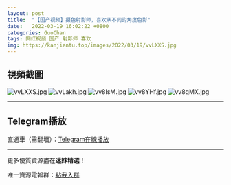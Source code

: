 ```yaml
---
layout: post
title:  "【国产视频】摄色射影师，喜欢从不同的角度色影"
date:   2022-03-19 16:02:22 +0800
categories: GuoChan
tags: 网红视频 国产 射影师 喜欢
img: https://kanjiantu.top/images/2022/03/19/vvLXXS.jpg
---
```



## 視頻截圖

![vvLXXS.jpg](https://kanjiantu.top/images/2022/03/19/vvLXXS.jpg)
![vvLakh.jpg](https://kanjiantu.top/images/2022/03/19/vvLakh.jpg)
![vv8IsM.jpg](https://kanjiantu.top/images/2022/03/19/vv8IsM.jpg)
![vv8YHf.jpg](https://kanjiantu.top/images/2022/03/19/vv8YHf.jpg)
![vv8qMX.jpg](https://kanjiantu.top/images/2022/03/19/vv8qMX.jpg)

* * *
## Telegram播放

直通車（需翻墻）：[Telegram在線播放](https://t.me/mimeijingxuan/246)

* * *
更多優質資源盡在**迷妹精選**！

唯一資源電報群：[點我入群](https://t.me/mimeijingxuan)


